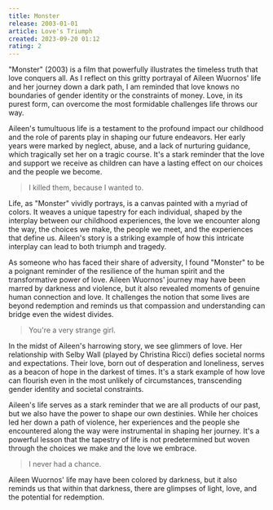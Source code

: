```yaml
---
title: Monster
release: 2003-01-01
article: Love's Triumph
created: 2023-09-20 01:12
rating: 2
---
```


"Monster" (2003) is a film that powerfully illustrates the timeless truth that love conquers all. As I reflect on this gritty portrayal of Aileen Wuornos' life and her journey down a dark path, I am reminded that love knows no boundaries of gender identity or the constraints of money. Love, in its purest form, can overcome the most formidable challenges life throws our way.

Aileen's tumultuous life is a testament to the profound impact our childhood and the role of parents play in shaping our future endeavors. Her early years were marked by neglect, abuse, and a lack of nurturing guidance, which tragically set her on a tragic course. It's a stark reminder that the love and support we receive as children can have a lasting effect on our choices and the people we become.

> I killed them, because I wanted to.

Life, as "Monster" vividly portrays, is a canvas painted with a myriad of colors. It weaves a unique tapestry for each individual, shaped by the interplay between our childhood experiences, the love we encounter along the way, the choices we make, the people we meet, and the experiences that define us. Aileen's story is a striking example of how this intricate interplay can lead to both triumph and tragedy.

As someone who has faced their share of adversity, I found "Monster" to be a poignant reminder of the resilience of the human spirit and the transformative power of love. Aileen Wuornos' journey may have been marred by darkness and violence, but it also revealed moments of genuine human connection and love. It challenges the notion that some lives are beyond redemption and reminds us that compassion and understanding can bridge even the widest divides.

> You're a very strange girl.

In the midst of Aileen's harrowing story, we see glimmers of love. Her relationship with Selby Wall (played by Christina Ricci) defies societal norms and expectations. Their love, born out of desperation and loneliness, serves as a beacon of hope in the darkest of times. It's a stark example of how love can flourish even in the most unlikely of circumstances, transcending gender identity and societal constraints.

Aileen's life serves as a stark reminder that we are all products of our past, but we also have the power to shape our own destinies. While her choices led her down a path of violence, her experiences and the people she encountered along the way were instrumental in shaping her journey. It's a powerful lesson that the tapestry of life is not predetermined but woven through the choices we make and the love we embrace.

> I never had a chance.

Aileen Wuornos' life may have been colored by darkness, but it also reminds us that within that darkness, there are glimpses of light, love, and the potential for redemption.
